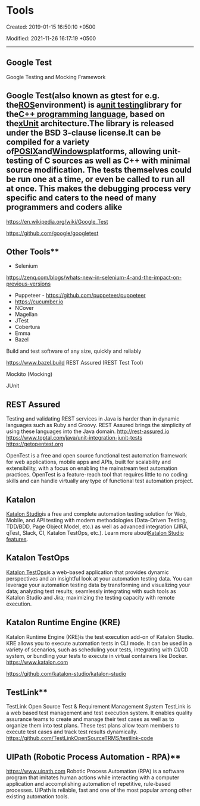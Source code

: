 # Tools

Created: 2019-01-15 16:50:10 +0500

Modified: 2021-11-26 16:17:19 +0500

---

## Google Test

Google Testing and Mocking Framework

## Google Test(also known as gtest for e.g. the[ROS](https://en.wikipedia.org/wiki/Robot_Operating_System)environment) is a[unit testing](https://en.wikipedia.org/wiki/Unit_testing)library for the[C++ programming language](https://en.wikipedia.org/wiki/C%2B%2B), based on the[xUnit](https://en.wikipedia.org/wiki/XUnit) architecture.The library is released under the BSD 3-clause license.It can be compiled for a variety of[POSIX](https://en.wikipedia.org/wiki/POSIX)and[Windows](https://en.wikipedia.org/wiki/Microsoft_Windows)platforms, allowing unit-testing of C sources as well as C++ with minimal source modification. The tests themselves could be run one at a time, or even be called to run all at once. This makes the debugging process very specific and caters to the need of many programmers and coders alike

<https://en.wikipedia.org/wiki/Google_Test>

<https://github.com/google/googletest>

## Other Tools**

- Selenium

<https://zenq.com/blogs/whats-new-in-selenium-4-and-the-impact-on-previous-versions>

- Puppeteer - <https://github.com/puppeteer/puppeteer>
- <https://cucumber.io>
- NCover
- Magellan
- JTest
- Cobertura
- Emma
- Bazel

Build and test software of any size, quickly and reliably

<https://www.bazel.build>
REST Assured (REST Test Tool)

Mockito (Mocking)

JUnit

## REST Assured

Testing and validating REST services in Java is harder than in dynamic languages such as Ruby and Groovy. REST Assured brings the simplicity of using these languages into the Java domain.
<http://rest-assured.io>
<https://www.toptal.com/java/unit-integration-junit-tests>
<https://getopentest.org>

OpenTest is a free and open source functional test automation framework for web applications, mobile apps and APIs, built for scalability and extensibility, with a focus on enabling the mainstream test automation practices. OpenTest is a feature-reach tool that requires little to no coding skills and can handle virtually any type of functional test automation project.

## Katalon

[Katalon Studio](https://www.katalon.com)is a free and complete automation testing solution for Web, Mobile, and API testing with modern methodologies (Data-Driven Testing, TDD/BDD, Page Object Model, etc.) as well as advanced integration (JIRA, qTest, Slack, CI, Katalon TestOps, etc.). Learn more about[Katalon Studio features](https://www.katalon.com/features/).

## Katalon TestOps

[Katalon TestOps](https://analytics.katalon.com)is a web-based application that provides dynamic perspectives and an insightful look at your automation testing data. You can leverage your automation testing data by transforming and visualizing your data; analyzing test results; seamlessly integrating with such tools as Katalon Studio and Jira; maximizing the testing capacity with remote execution.

## Katalon Runtime Engine (KRE)

Katalon Runtime Engine (KRE)is the test execution add-on of Katalon Studio. KRE allows you to execute automation tests in CLI mode. It can be used in a variety of scenarios, such as scheduling your tests, integrating with CI/CD system, or bundling your tests to execute in virtual containers like Docker.
<https://www.katalon.com>

<https://github.com/katalon-studio/katalon-studio>

## TestLink**

TestLink Open Source Test & Requirement Management System
TestLink is a web based test management and test execution system. It enables quality assurance teams to create and manage their test cases as well as to organize them into test plans. These test plans allow team members to execute test cases and track test results dynamically.
<https://github.com/TestLinkOpenSourceTRMS/testlink-code>

## UIPath (Robotic Process Automation - RPA)**

<https://www.uipath.com>
Robotic Process Automation (RPA) is a software program that imitates human actions while interacting with a computer application and accomplishing automation of repetitive, rule-based processes. UiPath is reliable, fast and one of the most popular among other existing automation tools.
